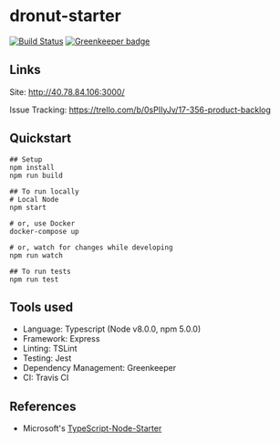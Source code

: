# dronut-starter

[![Build Status](https://travis-ci.com/CMU-17-356/dronuts-2019-group-5.svg?branch=master)](https://travis-ci.com/CMU-17-356/dronuts-2019-group-5)
[![Greenkeeper badge](https://badges.greenkeeper.io/CMU-17-356/dronuts-2019-group-5.svg)](https://greenkeeper.io/)

## Links
Site: http://40.78.84.106:3000/

Issue Tracking: https://trello.com/b/0sPIIyJv/17-356-product-backlog

## Quickstart
```shell
## Setup
npm install
npm run build

## To run locally
# Local Node
npm start

# or, use Docker
docker-compose up

# or, watch for changes while developing
npm run watch

## To run tests
npm run test
```

## Tools used
- Language: Typescript (Node v8.0.0, npm 5.0.0)
- Framework: Express
- Linting: TSLint
- Testing: Jest
- Dependency Management: Greenkeeper
- CI: Travis CI

## References
- Microsoft's [TypeScript-Node-Starter](https://github.com/Microsoft/TypeScript-Node-Starter/)
